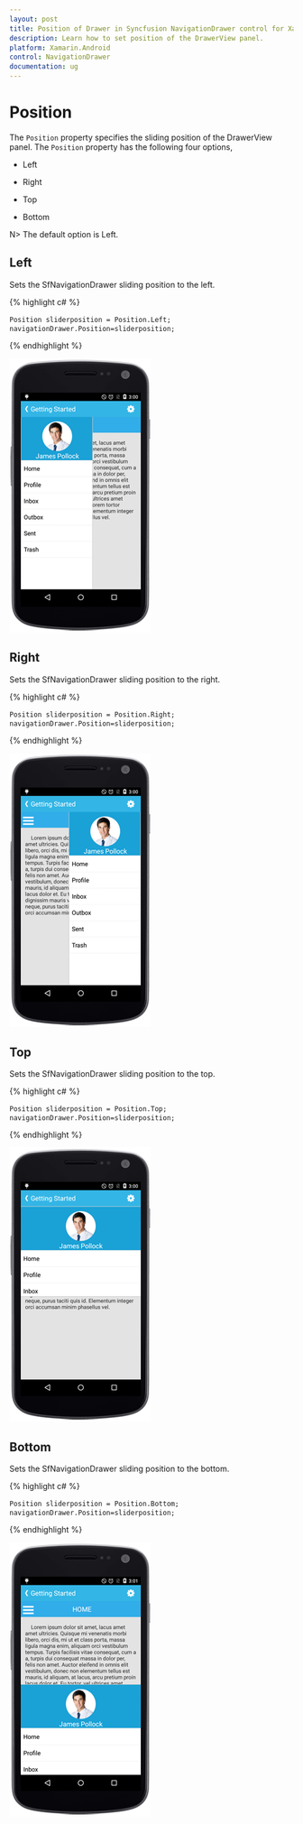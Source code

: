 ```yaml
---
layout: post
title: Position of Drawer in Syncfusion NavigationDrawer control for Xamarin.Android
description: Learn how to set position of the DrawerView panel.
platform: Xamarin.Android
control: NavigationDrawer
documentation: ug
---
```

# Position

The `Position` property specifies the sliding position of the DrawerView panel. The `Position` property has the following four options,

* Left

* Right

* Top

* Bottom

N> The default option is Left.

## Left

Sets the SfNavigationDrawer sliding position to the left.


{% highlight c# %}

	Position sliderposition = Position.Left;	
	navigationDrawer.Position=sliderposition;

{% endhighlight %}

![](images/Left.png)

## Right

Sets the SfNavigationDrawer sliding position to the right.

{% highlight c# %}

	Position sliderposition = Position.Right;	
	navigationDrawer.Position=sliderposition;

{% endhighlight %}

![](images/Right.png)
	
## Top

Sets the SfNavigationDrawer sliding position to the top.

{% highlight c# %}

	Position sliderposition = Position.Top;	
   	navigationDrawer.Position=sliderposition;

{% endhighlight %}

![](images/Top.png)

## Bottom

Sets the SfNavigationDrawer sliding position to the bottom.

{% highlight c# %}

	Position sliderposition = Position.Bottom;	
	navigationDrawer.Position=sliderposition;

{% endhighlight %}

![](images/bottom.png)






